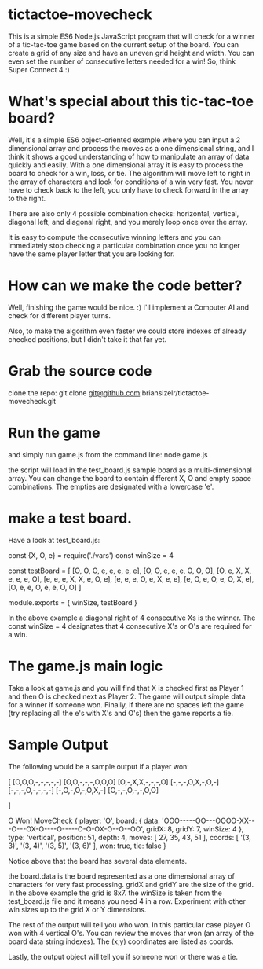 # tictactoe-movecheck

This is a simple ES6 Node.js JavaScript program that will check for a winner of a tic-tac-toe game based on the current setup of the board.
You can create a grid of any size and have an uneven grid height and width. You can even set the number of consecutive letters needed for a win! So, think Super Connect 4 :)

# What's special about this tic-tac-toe board?

Well, it's a simple ES6 object-oriented example where you can input a 2 dimensional array and process the moves as a one dimensional string, and I think it shows a good understanding of how to manipulate an array of data quickly and easily.
With a one dimensional array it is easy to process the board to check for a win, loss, or tie. The algorithm will move left to right in the array of characters and look for conditions of a win very fast. You never have to check back to the left, you only have to check forward in the array to the right.

There are also only 4 possible combination checks: horizontal, vertical, diagonal left, and diagonal right, and you merely loop once over the array.

It is easy to compute the consecutive winning letters and you can immediately stop checking a particular combination once you no longer have the same player letter that you are looking for.

# How can we make the code better?
Well, finishing the game would be nice. :) I'll implement a Computer AI and check for different player turns.

Also, to make the algorithm even faster we could store indexes of already checked positions, but I didn't take it that far yet.

# Grab the source code
clone the repo:
git clone git@github.com:briansizelr/tictactoe-movecheck.git

# Run the game
and simply run game.js from the command line:
node game.js

the script will load in the test_board.js sample board as a multi-dimensional array.
You can change the board to contain different X, O and empty space combinations. The empties are designated with a lowercase 'e'.

# make a test board.
Have a look at test_board.js:

const {X, O, e} = require('./vars')
const winSize = 4

const testBoard = [
  [O, O, O, e, e, e, e, e],
  [O, O, e, e, e, O, O, O],
  [O, e, X, X, e, e, e, O],
  [e, e, e, X, X, e, O, e],
  [e, e, e, O, e, X, e, e],
  [e, O, e, O, e, O, X, e],
  [O, e, e, O, e, e, O, O]
]

module.exports = { winSize, testBoard }

In the above example a diagonal right of 4 consecutive Xs is the winner.
The const winSize = 4 designates that 4 consecutive X's or O's are required for a win.

# The game.js main logic
Take a look at game.js and you will find that X is checked first as Player 1 and then O is checked next as Player 2.
The game will output simple data for a winner if someone won.
Finally, if there are no spaces left the game (try replacing all the e's with X's and O's) then the game reports a tie.


# Sample Output
The following would be a sample output if a player won:

[
	[O,O,O,-,-,-,-,-]
	[O,O,-,-,-,O,O,O]
	[O,-,X,X,-,-,-,O]
	[-,-,-,O,X,-,O,-]
	[-,-,-,O,-,-,-,-]
	[-,O,-,O,-,O,X,-]
	[O,-,-,O,-,-,O,O]

]

O Won!
MoveCheck {
  player: 'O',
  board: 
   { data: 'OOO-----OO---OOOO-XX---O---OX-O----O-----O-O-OX-O--O--OO',
     gridX: 8,
     gridY: 7,
     winSize: 4 },
  type: 'vertical',
  position: 51,
  depth: 4,
  moves: [ 27, 35, 43, 51 ],
  coords: [ '(3, 3)', '(3, 4)', '(3, 5)', '(3, 6)' ],
  won: true,
  tie: false }


Notice above that the board has several data elements.

the board.data is the board represented as a one dimensional array of characters for very fast processing.
gridX and gridY are the size of the grid. In the above example the grid is 8x7.
the winSize is taken from the test_board.js file and it means you need 4 in a row.
Experiment with other win sizes up to the grid X or Y dimensions.

The rest of the output will tell you who won.
In this particular case player O won with 4 vertical O's.
You can review the moves thar won (an array of the board data string indexes).
The (x,y) coordinates are listed as coords.

Lastly, the output object will tell you if someone won or there was a tie.



